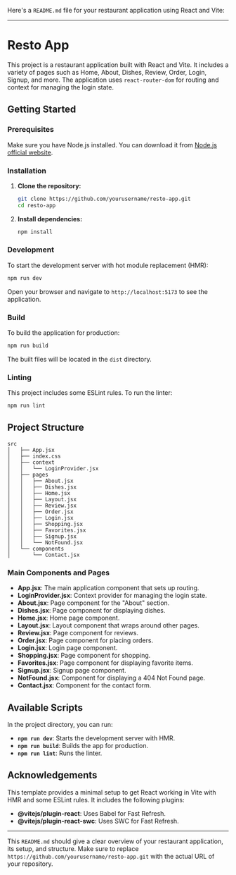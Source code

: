 Here's a `README.md` file for your restaurant application using React and Vite:

---

# Resto App

This project is a restaurant application built with React and Vite. It includes a variety of pages such as Home, About, Dishes, Review, Order, Login, Signup, and more. The application uses `react-router-dom` for routing and context for managing the login state.

## Getting Started

### Prerequisites

Make sure you have Node.js installed. You can download it from [Node.js official website](https://nodejs.org/).

### Installation

1. **Clone the repository:**

   ```sh
   git clone https://github.com/yourusername/resto-app.git
   cd resto-app
   ```

2. **Install dependencies:**

   ```sh
   npm install
   ```

### Development

To start the development server with hot module replacement (HMR):

```sh
npm run dev
```

Open your browser and navigate to `http://localhost:5173` to see the application.

### Build

To build the application for production:

```sh
npm run build
```

The built files will be located in the `dist` directory.

### Linting

This project includes some ESLint rules. To run the linter:

```sh
npm run lint
```

## Project Structure

```plaintext
src
│   ├── App.jsx
│   ├── index.css
│   ├── context
│   │   └── LoginProvider.jsx
│   ├── pages
│   │   ├── About.jsx
│   │   ├── Dishes.jsx
│   │   ├── Home.jsx
│   │   ├── Layout.jsx
│   │   ├── Review.jsx
│   │   ├── Order.jsx
│   │   ├── Login.jsx
│   │   ├── Shopping.jsx
│   │   ├── Favorites.jsx
│   │   ├── Signup.jsx
│   │   └── NotFound.jsx
│   └── components
│       └── Contact.jsx
```

### Main Components and Pages

- **App.jsx**: The main application component that sets up routing.
- **LoginProvider.jsx**: Context provider for managing the login state.
- **About.jsx**: Page component for the "About" section.
- **Dishes.jsx**: Page component for displaying dishes.
- **Home.jsx**: Home page component.
- **Layout.jsx**: Layout component that wraps around other pages.
- **Review.jsx**: Page component for reviews.
- **Order.jsx**: Page component for placing orders.
- **Login.jsx**: Login page component.
- **Shopping.jsx**: Page component for shopping.
- **Favorites.jsx**: Page component for displaying favorite items.
- **Signup.jsx**: Signup page component.
- **NotFound.jsx**: Component for displaying a 404 Not Found page.
- **Contact.jsx**: Component for the contact form.

## Available Scripts

In the project directory, you can run:

- **`npm run dev`**: Starts the development server with HMR.
- **`npm run build`**: Builds the app for production.
- **`npm run lint`**: Runs the linter.

## Acknowledgements

This template provides a minimal setup to get React working in Vite with HMR and some ESLint rules. It includes the following plugins:

- **@vitejs/plugin-react**: Uses Babel for Fast Refresh.
- **@vitejs/plugin-react-swc**: Uses SWC for Fast Refresh.

---

This `README.md` should give a clear overview of your restaurant application, its setup, and structure. Make sure to replace `https://github.com/yourusername/resto-app.git` with the actual URL of your repository.
